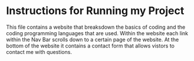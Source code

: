# Instructions for Running my Project

This file contains a website that breaksdown the basics of coding and the coding programming languages that are used. Within the website each link within the Nav Bar scrolls down to a certain page of the website. At the bottom of the website it contains a contact form that allows vistors to contact me with questions.
